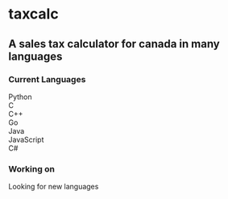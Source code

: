 # taxcalc

## A sales tax calculator for canada in many languages

### Current Languages
Python  
C  
C++  
Go  
Java  
JavaScript  
C#
### Working on
Looking for new languages


